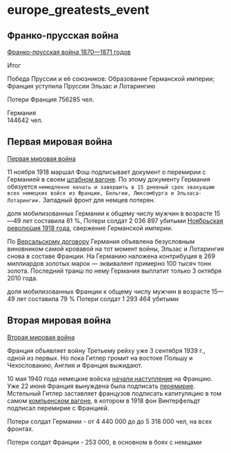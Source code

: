 # europe_greatests_event

## Франко-прусская война

[Франко-прусская война 1870—1871 годов](https://ru.wikipedia.org/wiki/%D0%A4%D1%80%D0%B0%D0%BD%D0%BA%D0%BE-%D0%BF%D1%80%D1%83%D1%81%D1%81%D0%BA%D0%B0%D1%8F_%D0%B2%D0%BE%D0%B9%D0%BD%D0%B0)

Итог 	

Победа Пруссии и её союзников:
    Образование Германской империи;
    Франция уступила Пруссии Эльзас и Лотарингию

Потери
Франция
    756285 чел.

Германия	
    144642 чел.

## Первая мировая война

[Первая мировая война](https://ru.wikipedia.org/wiki/%D0%9F%D0%B5%D1%80%D0%B2%D0%B0%D1%8F_%D0%BC%D0%B8%D1%80%D0%BE%D0%B2%D0%B0%D1%8F_%D0%B2%D0%BE%D0%B9%D0%BD%D0%B0)
 
11 ноября 1918 маршал Фош подписывает документ о перемирии с Германией в своем [штабном вагоне](https://ru.wikipedia.org/wiki/%D0%9A%D0%BE%D0%BC%D0%BF%D1%8C%D0%B5%D0%BD%D1%81%D0%BA%D0%B8%D0%B9_%D0%B2%D0%B0%D0%B3%D0%BE%D0%BD). По этому документу Германия обязуется `немедленно начать и завершить в 15 дневный срок эвакуацию всех немецких войск из Франции, Бельгии, Люксембурга и Эльзаса-Лотарингии.` Западный фронт для немцев потерян.

доля мобилизованных Германии к общему числу мужчин в возрасте 15—49 лет составила 81 %,
Потери солдат 2 036 897 убитыми
[Ноя́брьская револю́ция 1918 года](https://ru.wikipedia.org/wiki/%D0%9D%D0%BE%D1%8F%D0%B1%D1%80%D1%8C%D1%81%D0%BA%D0%B0%D1%8F_%D1%80%D0%B5%D0%B2%D0%BE%D0%BB%D1%8E%D1%86%D0%B8%D1%8F), свержение Германской империи.

По [Версальскому договору](https://ru.wikipedia.org/wiki/%D0%92%D0%B5%D1%80%D1%81%D0%B0%D0%BB%D1%8C%D1%81%D0%BA%D0%B8%D0%B9_%D0%B4%D0%BE%D0%B3%D0%BE%D0%B2%D0%BE%D1%80) Германия объявлена безусловным виновником самой кровавой на тот момент войны, Эльзас и Лотарингия снова в составе Франции. На Германию наложена контрибуция в 269 миллиардов золотых марок — эквивалент примерно 100 тысяч тонн золота. Последний транш по нему Германия выплатит только 3 октября 2010 года. 


доля мобилизованных Франции к общему числу мужчин в возрасте 15—49 лет составила 79 %
Потери солдат 1 293 464 убитыми

## Вторая мировая война

[Вторая мировая война](https://ru.wikipedia.org/wiki/%D0%92%D1%82%D0%BE%D1%80%D0%B0%D1%8F_%D0%BC%D0%B8%D1%80%D0%BE%D0%B2%D0%B0%D1%8F_%D0%B2%D0%BE%D0%B9%D0%BD%D0%B0)

Франция объявляет войну Третьему рейху уже 3 сентября 1939 г., одной из первых. Но пока Гитлер громит на востоке Польшу и Чехословакию, Англия и Франция выжидают.

10 мая 1940 года немецкие войска [начали наступление](https://ru.wikipedia.org/wiki/%D0%A4%D1%80%D0%B0%D0%BD%D1%86%D1%83%D0%B7%D1%81%D0%BA%D0%B0%D1%8F_%D0%BA%D0%B0%D0%BC%D0%BF%D0%B0%D0%BD%D0%B8%D1%8F) на Францию. Уже 22 июня Франция вынуждена была подписать [перемирие](https://ru.wikipedia.org/wiki/%D0%9A%D0%BE%D0%BC%D0%BF%D1%8C%D0%B5%D0%BD%D1%81%D0%BA%D0%BE%D0%B5_%D0%BF%D0%B5%D1%80%D0%B5%D0%BC%D0%B8%D1%80%D0%B8%D0%B5_(1940)). Мстельный Гитлер заставляет французов подписать капитуляцию в том самом [компьенском вагоне](https://ru.wikipedia.org/wiki/%D0%9A%D0%BE%D0%BC%D0%BF%D1%8C%D0%B5%D0%BD%D1%81%D0%BA%D0%B8%D0%B9_%D0%B2%D0%B0%D0%B3%D0%BE%D0%BD), в котором в 1918 фон Винтерфельдт подписал перемирие с Францией.



Потери солдат Германии - от 4 440 000 до до 5 318 000 чел, на всех фронтах.

Потери солдат Франции - 253 000, в основном в боях с немцами
